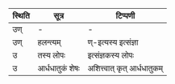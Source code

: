 | स्थिति | सूत्र | टिप्पणी |
| ----- | ------- | ------ |
| उण् | - | - |
| उण् | हलन्त्यम् | ण्-इत्यस्य इत्संज्ञा |
| उ | तस्य लोपः | इत्संज्ञकस्य लोपः |
| उ | आर्धधातुकं शेषः | अशित्त्वात् कृत् आर्धधातुकम् |
